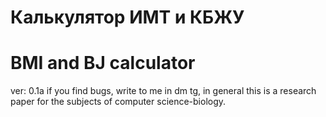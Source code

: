 # Калькулятор ИМТ и КБЖУ 
# BMI and BJ calculator
ver: 0.1a
if you find bugs, write to me in dm tg, in general this is a research paper for the subjects of computer science-biology.
